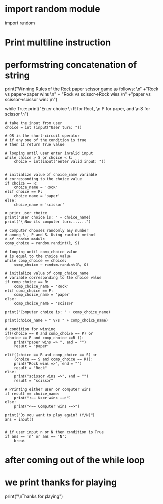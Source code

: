 # import random module
import random

# Print multiline instruction
# performstring concatenation of string
print("Winning Rules of the Rock paper scissor game as follows: \n"
								+"Rock vs paper->paper wins \n"
								+ "Rock vs scissor->Rock wins \n"
								+"paper vs scissor->scissor wins \n")

while True:
	print("Enter choice \n R for Rock, \n P for paper, and \n S for scissor \n")
	
	# take the input from user
	choice = int (input("User turn: "))

	# OR is the short-circuit operator
	# if any one of the condition is true
	# then it return True value
	
	# looping until user enter invalid input
	while choice > S or choice < R:
		choice = int(input("enter valid input: "))
		

	# initialize value of choice_name variable
	# corresponding to the choice value
	if choice == R:
		choice_name = 'Rock'
	elif choice == P:
		choice_name = 'paper'
	else:
		choice_name = 'scissor'
		
	# print user choice
	print("user choice is: " + choice_name)
	print("\nNow its computer turn.......")

	# Computer chooses randomly any number
	# among R , P and S. Using randint method
	# of random module
	comp_choice = random.randint(R, S)
	
	# looping until comp_choice value
	# is equal to the choice value
	while comp_choice == choice:
		comp_choice = random.randint(R, S)

	# initialize value of comp_choice_name
	# variable corresponding to the choice value
	if comp_choice == R:
		comp_choice_name = 'Rock'
	elif comp_choice == P:
		comp_choice_name = 'paper'
	else:
		comp_choice_name = 'scissor'
		
	print("Computer choice is: " + comp_choice_name)

	print(choice_name + " V/s " + comp_choice_name)

	# condition for winning
	if((choice == R and comp_choice == P) or
	(choice == P and comp_choice ==R )):
		print("paper wins => ", end = "")
		result = "paper"
		
	elif((choice == R and comp_choice == S) or
		(choice == S and comp_choice == R)):
		print("Rock wins =>", end = "")
		result = "Rock"
	else:
		print("scissor wins =>", end = "")
		result = "scissor"

	# Printing either user or computer wins
	if result == choice_name:
		print("<== User wins ==>")
	else:
		print("<== Computer wins ==>")
		
	print("Do you want to play again? (Y/N)")
	ans = input()


	# if user input n or N then condition is True
	if ans == 'n' or ans == 'N':
		break
	
# after coming out of the while loop
# we print thanks for playing
print("\nThanks for playing")
